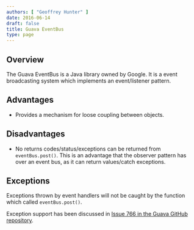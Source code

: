 ```yaml
---
authors: [ "Geoffrey Hunter" ]
date: 2016-06-14
draft: false
title: Guava EventBus
type: page
---
```


## Overview

The Guava EventBus is a Java library owned by Google. It is a event broadcasting system which implements an event/listener pattern.

## Advantages

* Provides a mechanism for loose coupling between objects.

## Disadvantages

* No returns codes/status/exceptions can be returned from `eventBus.post()`. This is an advantage that the observer pattern has over an event bus, as it can return values/catch exceptions.

## Exceptions

Exceptions thrown by event handlers will not be caught by the function which called `eventBus.post()`.

Exception support has been discussed in [Issue 766 in the Guava GitHub repository](https://github.com/google/guava/issues/766).

